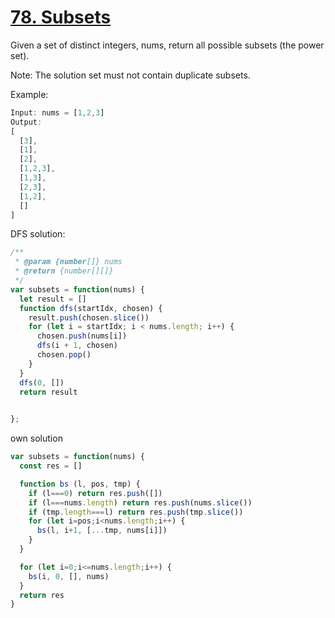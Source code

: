 
# [78. Subsets](https://leetcode.com/problems/subsets/)
Given a set of distinct integers, nums, return all possible subsets (the power set).

Note: The solution set must not contain duplicate subsets.

Example:
```js
Input: nums = [1,2,3]
Output:
[
  [3],
  [1],
  [2],
  [1,2,3],
  [1,3],
  [2,3],
  [1,2],
  []
]
```
DFS solution:
```js
/**
 * @param {number[]} nums
 * @return {number[][]}
 */
var subsets = function(nums) {
  let result = []
  function dfs(startIdx, chosen) {
    result.push(chosen.slice())
    for (let i = startIdx; i < nums.length; i++) {
      chosen.push(nums[i])
      dfs(i + 1, chosen)
      chosen.pop()
    }
  }
  dfs(0, [])
  return result

  
};
```
own solution
```js
var subsets = function(nums) {
  const res = []

  function bs (l, pos, tmp) {
    if (l===0) return res.push([])
    if (l===nums.length) return res.push(nums.slice())
    if (tmp.length===l) return res.push(tmp.slice())
    for (let i=pos;i<nums.length;i++) {
      bs(l, i+1, [...tmp, nums[i]])
    }
  }

  for (let i=0;i<=nums.length;i++) {
    bs(i, 0, [], nums)
  }
  return res
}
```
